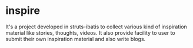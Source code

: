 inspire
=======

It's a project developed in struts-ibatis to collect various kind of inspiration material like stories, thoughts, videos. It also provide facility to user to submit their own inspiration material and also write blogs.
